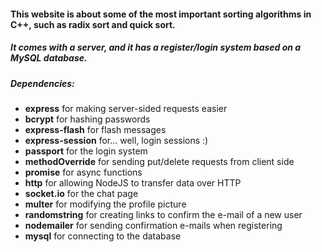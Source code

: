 #### This website is about some of the most important sorting algorithms in C++, such as radix sort and quick sort.  
##### It comes with a server, and it has a register/login system based on a MySQL database.  
##### Dependencies:
  - **express** for making server-sided requests easier
  - **bcrypt** for hashing passwords
  - **express-flash** for flash messages
  - **express-session** for... well, login sessions :)
  - **passport** for the login system
  - **methodOverride** for sending put/delete requests from client side
  - **promise** for async functions
  - **http** for allowing NodeJS to transfer data over HTTP
  - **socket.io** for the chat page
  - **multer** for modifying the profile picture
  - **randomstring** for creating links to confirm the e-mail of a new user
  - **nodemailer** for sending confirmation e-mails when registering
  - **mysql** for connecting to the database

